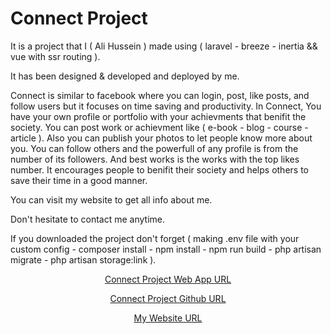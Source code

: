 # Connect Project

It is a project that I ( Ali Hussein ) made using ( laravel - breeze - inertia && vue with ssr routing ).

It has been designed & developed and deployed by me.

Connect is similar to facebook where you can login, post, like posts, and follow users but it focuses on time saving and productivity.
In Connect, You have your own profile or portfolio with your achievments that benifit the society.
You can post work or achievment like ( e-book - blog - course - article ). 
Also you can publish your photos to let people know more about you.
You can follow others and the powerfull of any profile is from the number of its followers.
And best works is the works with the top likes number.
It encourages people to benifit their society and helps others to save their time in a good manner.

You can visit my website to get all info about me.

Don't hesitate to contact me anytime.

If you downloaded the project don't forget ( making .env file with your custom config - composer install - npm install - npm run build -  php artisan migrate - php artisan storage:link ).

<p align="center"><a href="https://vue-connect.aligh.net" target="_blank">Connect Project Web App URL</a></p>

<p align="center"><a href="https://github.com/AliRedaGomaa01/connect-vue" target="_blank">Connect Project Github URL</a></p>

<p align="center"><a href="https://aligh.net" target="_blank">My Website URL</a></p>
